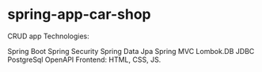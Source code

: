 # spring-app-car-shop
CRUD app
Technologies:

Spring Boot
Spring Security
Spring Data Jpa
Spring MVC
Lombok.DB
JDBC
PostgreSql
OpenAPI
Frontend: HTML, CSS, JS.
